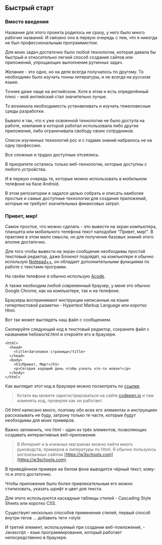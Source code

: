 ## Быстрый старт

### Вместо введения

Название для этого проекта родилось не сразу, у него было много рабочих названий.
И связано оно в первую очередь с тем, что я никогда не был профессиональным программистом.

Для моих задач достаточно было любой технологии, которая давала бы быстрый и относительно легкий способ создания сайтов или приложений, упрощающих выполнение рутинных задач. 

Желание - это одно, но на деле всегда получалось по другому. То необходимо было изучать тонны литературы, и не всегда на русском языке. 

Точнее даже чаще на английском. Хотя в этом и есть определённый плюс - мой английский стал значительно лучше.

То возникала необходимость устанавливать и изучать тяжеловесные среды разработки. 

Бывало и так, что к уже освоенной технологии не было доступа на работе, компания в которой работал использовала либо другие приложения, либо ограничивала свободу своих сотрудников. 

Список изученных технологий рос и с годами знаний набралось не на одну профессию. 

Все сложные и трудно доступные отсеялись.

В приоритете остались только веб-технологии, которые доступны с любого устройства.

И в первую очередь те, которые можно использовать в мобильном телефоне на базе Android. 

В этом репозитории я задался целью собрать и описать наиболее простые и самые доступные технологии для создания приложений, которые не требуют значительных финансовых затрат. 

### Привет, мир!

Самое простое, что можно сделать - это вывести на экран компьютера, планшета или мобильного телефона текст наподобие "Привет, мир!". В практике в этом мало смысла, но для получения базовых знаний этого вполне достаточно.

Для того чтобы вывести на экран сообщение необходимы простой текстовый редактор, даже Блокнот подойдёт, на компьютере я обычно использую [Notepad++](https://notepad-plus-plus.org/downloads/v7.8.9/), он обладает дополнительными функциями по работе с текстами программ.

На своём телефоне я обычно использую [Acode](https://play.google.com/store/apps/details?id=com.foxdebug.acodefree).

А также необходим любой современный браузер, у меня это обычно Google Chrome, как на компьютере, так и на телефоне. 

Браузеры воспринимают инструкции написанные на языке гипертекстовой разметки - Hypertext Markup Language или коротко Html.

Вот так может выглядеть наш файл с сообщением.

Скопируйте следующий код в текстовый редактор, сохраните файл с названием helloworld.html и откройте его в браузере.

```
<html>
  <head>
    <title>Заголовок страницы</title>
  </head>
  <body>
    <h1>Привет, Мир!</h1>
    <p>Сегодня хороший день чтобы узнать что-то новое!</p>
  </body>
</html>
```

Как выглядит этот код в браузере можно посмотреть по [ссылке](https://codepen.io/kuznetsovproff/pen/bGpMwZy). 

> Кстати вы можете зарегистрироваться на сайте [codepen.io](https://codepen.io/) и там изменять код, проверяя как он работает. 

Об html написано много, поэтому обо всех его элементах и инструкциях рассказывать не буду, затрону только те части, которые будут необходимы для моих примеров.

Важно запомнить, что html - один из трёх элементов, позволяющих создавать интерактивные веб-приложения.

> В Интернет и в книжных магазинах можно найти много руководств, примеров и литературы по Html. 
> Я обычно пользуюсь англоязычных сайтом [https://w3schools.com](https://w3schools.com). 

В приведённом примере на белом фоне выводится чёрный текст, кому-то и этого достаточно. 

Чтобы приложение было более привлекательным его можно стилизовать, указать шрифт и цвет для текста.

Для этого используются каскадные таблицы стилей - Cascading Style Sheets или коротко CSS.

Существует несколько способов применения стилей, первый способ внутри тегов <head>...</head> добавить теги <style

И третий элемент, используемый при создании веб-поиложений, - Javascript - язык программирования, который работает непосредственно в браузере. 

